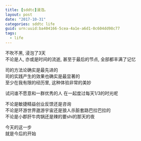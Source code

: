 ```yaml
---
title: [sddtc]浸泡。
layout: post
date: "2017-10-31"
categories: sddtc life
guid: urn:uuid:ba404166-5cea-4a1e-a6d1-0c604dd98c77
tags:
  - life
---
```


不吹不黑, 浸泡了3天  
不论是人, 亦或是时间的流逝, 甚至于最后的节点, 全部都丰满了记忆  

司的方法论确实是最先进的  
司的实践产生的效果也确实是最显著的  
至少在我有限的经历里, 这种体验非常的美妙  

试问谁不愿意和一群优秀的人 在一起度过每天1/3的时光呢  

不论是敏捷精益创业反馈还是咨询  
不论是环游世界遨游宇宙还是狼人杀脏套路巴拉巴拉的  
不论是小郡肝牛肉锅还是辣的要shi的那天的夜  

今天的这一步  
就是今后的开始  












